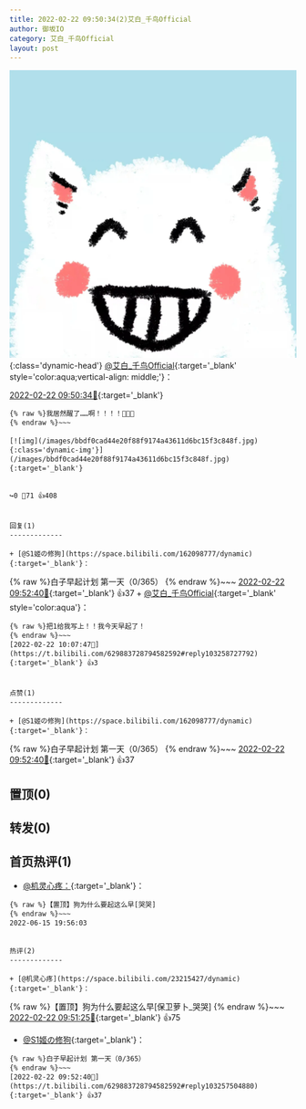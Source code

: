 ```yaml
---
title: 2022-02-22 09:50:34(2)艾白_千鸟Official
author: 御坂IO
category: 艾白_千鸟Official
layout: post
---
```


![img](/images/9ae8b9445fd0665cc014d9080156a45271be73c6.jpg){:class='dynamic-head'}
[@艾白_千鸟Official](https://space.bilibili.com/334537711/dynamic){:target='_blank' style='color:aqua;vertical-align: middle;'}：

[2022-02-22 09:50:34🔗](https://t.bilibili.com/629883728794582592){:target='_blank'}

~~~
{% raw %}我居然醒了……啊！！！！💢💢💢
{% endraw %}~~~

[![img](/images/bbdf0cad44e20f88f9174a43611d6bc15f3c848f.jpg){:class='dynamic-img'}](/images/bbdf0cad44e20f88f9174a43611d6bc15f3c848f.jpg){:target='_blank'}


↪️0 💬71 👍408


回复(1)
-------------

+ [@S1姬の修狗](https://space.bilibili.com/162098777/dynamic){:target='_blank'}：
~~~
{% raw %}白子早起计划 第一天（0/365）
{% endraw %}~~~
[2022-02-22 09:52:40🔗](https://t.bilibili.com/629883728794582592#reply103257504880){:target='_blank'} 👍37
    + [@艾白_千鸟Official](https://space.bilibili.com/334537711/dynamic){:target='_blank' style='color:aqua'}：
~~~
{% raw %}把1给我写上！！我今天早起了！
{% endraw %}~~~
[2022-02-22 10:07:47🔗](https://t.bilibili.com/629883728794582592#reply103258727792){:target='_blank'} 👍3


点赞(1)
-------------

+ [@S1姬の修狗](https://space.bilibili.com/162098777/dynamic){:target='_blank'}：
~~~
{% raw %}白子早起计划 第一天（0/365）
{% endraw %}~~~
[2022-02-22 09:52:40🔗](https://t.bilibili.com/629883728794582592#reply103257504880){:target='_blank'} 👍37


置顶(0)
-------------



转发(0)
-------------



首页热评(1)
-------------

+ [@机灵心疼：](https://space.bilibili.com/23215427/dynamic){:target='_blank'}：
~~~
{% raw %}【置顶】狗为什么要起这么早[哭哭] 
{% endraw %}~~~
2022-06-15 19:56:03


热评(2)
-------------

+ [@机灵心疼](https://space.bilibili.com/23215427/dynamic){:target='_blank'}：
~~~
{% raw %}【置顶】狗为什么要起这么早[保卫萝卜_哭哭] 
{% endraw %}~~~
[2022-02-22 09:51:25🔗](https://t.bilibili.com/629883728794582592#reply103257553184){:target='_blank'} 👍75
+ [@S1姬の修狗](https://space.bilibili.com/162098777/dynamic){:target='_blank'}：
~~~
{% raw %}白子早起计划 第一天（0/365）
{% endraw %}~~~
[2022-02-22 09:52:40🔗](https://t.bilibili.com/629883728794582592#reply103257504880){:target='_blank'} 👍37


